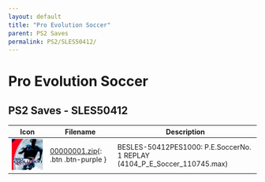 ```yaml
---
layout: default
title: "Pro Evolution Soccer"
parent: PS2 Saves
permalink: PS2/SLES50412/
---
```

# Pro Evolution Soccer

## PS2 Saves - SLES50412

| Icon | Filename | Description |
|------|----------|-------------|
| ![Pro Evolution Soccer](icon0.png) | [00000001.zip](00000001.zip){: .btn .btn-purple } | BESLES-50412PES1000: P.E.SoccerNo. 1 REPLAY     (4104_P_E_Soccer_110745.max) |
